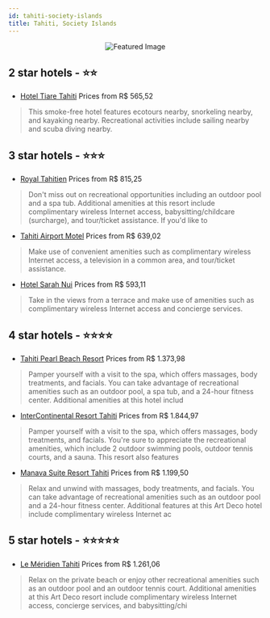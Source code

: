 ```yaml
---
id: tahiti-society-islands
title: Tahiti, Society Islands
---
```


<center><img src="https://i.travelapi.com/hotels/10000000/9690000/9685900/9685822/c0eacdbc_z.jpg" alt="Featured Image" /></center>


##  2 star hotels - ⭐️⭐️

-    [Hotel Tiare Tahiti](https://us.hurb.com/hotels/tahiti/hotel-tiare-tahiti-JNP-JP442839?cmp=18055) Prices from R$ 565,52
   > This smoke-free hotel features ecotours nearby, snorkeling nearby, and kayaking nearby. Recreational activities include sailing nearby and scuba diving nearby.

##  3 star hotels - ⭐️⭐️⭐️

-    [Royal Tahitien](https://us.hurb.com/hotels/tahiti/royal-tahitien-JNP-JP826177?cmp=18055) Prices from R$ 815,25
   > Don't miss out on recreational opportunities including an outdoor pool and a spa tub. Additional amenities at this resort include complimentary wireless Internet access, babysitting/childcare (surcharge), and tour/ticket assistance. If you'd like to 
-    [Tahiti Airport Motel](https://us.hurb.com/hotels/tahiti/tahiti-airport-motel-JNP-JP220104?cmp=18055) Prices from R$ 639,02
   > Make use of convenient amenities such as complimentary wireless Internet access, a television in a common area, and tour/ticket assistance.
-    [Hotel Sarah Nui](https://us.hurb.com/hotels/tahiti/hotel-sarah-nui-JNP-JP147923?cmp=18055) Prices from R$ 593,11
   > Take in the views from a terrace and make use of amenities such as complimentary wireless Internet access and concierge services.

##  4 star hotels - ⭐️⭐️⭐️⭐️

-    [Tahiti Pearl Beach Resort](https://us.hurb.com/hotels/tahiti/tahiti-pearl-beach-resort-JNP-JP255228?cmp=18055) Prices from R$ 1.373,98
   > Pamper yourself with a visit to the spa, which offers massages, body treatments, and facials. You can take advantage of recreational amenities such as an outdoor pool, a spa tub, and a 24-hour fitness center. Additional amenities at this hotel includ
-    [InterContinental Resort Tahiti](https://us.hurb.com/hotels/tahiti/intercontinental-resort-tahiti-JNP-JP706222?cmp=18055) Prices from R$ 1.844,97
   > Pamper yourself with a visit to the spa, which offers massages, body treatments, and facials. You're sure to appreciate the recreational amenities, which include 2 outdoor swimming pools, outdoor tennis courts, and a sauna. This resort also features 
-    [Manava Suite Resort Tahiti](https://us.hurb.com/hotels/tahiti/manava-suite-resort-tahiti-JNP-JP047238?cmp=18055) Prices from R$ 1.199,50
   > Relax and unwind with massages, body treatments, and facials. You can take advantage of recreational amenities such as an outdoor pool and a 24-hour fitness center. Additional features at this Art Deco hotel include complimentary wireless Internet ac

##  5 star hotels - ⭐️⭐️⭐️⭐️⭐️

-    [Le Méridien Tahiti](https://us.hurb.com/hotels/tahiti/le-meridien-tahiti-JNP-JP813413?cmp=18055) Prices from R$ 1.261,06
   > Relax on the private beach or enjoy other recreational amenities such as an outdoor pool and an outdoor tennis court. Additional amenities at this Art Deco resort include complimentary wireless Internet access, concierge services, and babysitting/chi
